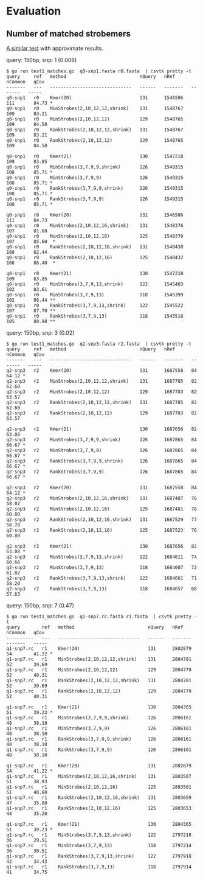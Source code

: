 # Evaluation

## Number of matched strobemers

[A similar test](https://github.com/BGI-Qingdao/strobemer_cpptest#benchmark_sim-r-match-only) with approximate results.

query: 150bp, snp: 1 (0.006)

    $ go run test1_matches.go  q0-snp1.fasta r0.fasta  | csvtk pretty -t
    query     ref   method                           nQuery   nRef      nCommon   qCov
    -------   ---   ------------------------------   ------   -------   -------   -----
    q0-snp1   r0    Kmer(20)                         131      1546586   111       84.73 *
    q0-snp1   r0    MinStrobes(2,10,12,12,shrink)    131      1548767   109       83.21
    q0-snp1   r0    MinStrobes(2,10,12,12)           129      1548765   109       84.50
    q0-snp1   r0    RankStrobes(2,10,12,12,shrink)   131      1548767   109       83.21
    q0-snp1   r0    RankStrobes(2,10,12,12)          129      1548765   109       84.50
                                                                                
    q0-snp1   r0    Kmer(21)                         130      1547218   109       83.85
    q0-snp1   r0    MinStrobes(3,7,9,9,shrink)       126      1549315   108       85.71 *
    q0-snp1   r0    MinStrobes(3,7,9,9)              126      1549315   108       85.71 *
    q0-snp1   r0    RankStrobes(3,7,9,9,shrink)      126      1549315   108       85.71 *
    q0-snp1   r0    RankStrobes(3,7,9,9)             126      1549315   108       85.71 *
                                                                                
    q0-snp1   r0    Kmer(20)                         131      1546586   111       84.73
    q0-snp1   r0    MinStrobes(2,10,12,16,shrink)    131      1548376   107       81.68
    q0-snp1   r0    MinStrobes(2,10,12,16)           125      1548370   107       85.60  *
    q0-snp1   r0    RankStrobes(2,10,12,16,shrink)   131      1548438   108       82.44
    q0-snp1   r0    RankStrobes(2,10,12,16)          125      1548432   108       86.40  *
                                                                                
    q0-snp1   r0    Kmer(21)                         130      1547218   109       83.85
    q0-snp1   r0    MinStrobes(3,7,9,13,shrink)      122      1545403   102       83.61
    q0-snp1   r0    MinStrobes(3,7,9,13)             118      1545399   102       86.44 **
    q0-snp1   r0    RankStrobes(3,7,9,13,shrink)     122      1545522   107       87.70 **
    q0-snp1   r0    RankStrobes(3,7,9,13)            118      1545518   105       88.98 **
    
query: 150bp, snp: 3 (0.02)

    $ go run test1_matches.go  q2-snp3.fasta r2.fasta  | csvtk pretty -t
    query     ref   method                           nQuery   nRef      nCommon   qCov
    -------   ---   ------------------------------   ------   -------   -------   -----
    q2-snp3   r2    Kmer(20)                         131      1687558   84        64.12 *
    q2-snp3   r2    MinStrobes(2,10,12,12,shrink)    131      1687785   82        62.60
    q2-snp3   r2    MinStrobes(2,10,12,12)           129      1687783   82        63.57
    q2-snp3   r2    RankStrobes(2,10,12,12,shrink)   131      1687785   82        62.60
    q2-snp3   r2    RankStrobes(2,10,12,12)          129      1687783   82        63.57
                                                                                
    q2-snp3   r2    Kmer(21)                         130      1687656   82        63.08
    q2-snp3   r2    MinStrobes(3,7,9,9,shrink)       126      1687865   84        66.67 *
    q2-snp3   r2    MinStrobes(3,7,9,9)              126      1687865   84        66.67 *
    q2-snp3   r2    RankStrobes(3,7,9,9,shrink)      126      1687865   84        66.67 *
    q2-snp3   r2    RankStrobes(3,7,9,9)             126      1687865   84        66.67 *
                                                                                
    q2-snp3   r2    Kmer(20)                         131      1687558   84        64.12 *
    q2-snp3   r2    MinStrobes(2,10,12,16,shrink)    131      1687487   76        58.02
    q2-snp3   r2    MinStrobes(2,10,12,16)           125      1687481   76        60.80
    q2-snp3   r2    RankStrobes(2,10,12,16,shrink)   131      1687529   77        58.78
    q2-snp3   r2    RankStrobes(2,10,12,16)          125      1687523   76        60.80
                                                                                
    q2-snp3   r2    Kmer(21)                         130      1687656   82        63.08 *
    q2-snp3   r2    MinStrobes(3,7,9,13,shrink)      122      1684611   74        60.66
    q2-snp3   r2    MinStrobes(3,7,9,13)             118      1684607   72        61.02
    q2-snp3   r2    RankStrobes(3,7,9,13,shrink)     122      1684661   71        58.20
    q2-snp3   r2    RankStrobes(3,7,9,13)            118      1684657   68        57.63
    
query: 150bp, snp: 7 (0.47)

    $ go run test1_matches.go  q1-snp7.rc.fasta r1.fasta  | csvtk pretty -t
    query        ref   method                           nQuery   nRef      nCommon   qCov
    ----------   ---   ------------------------------   ------   -------   -------   -----
    q1-snp7.rc   r1    Kmer(20)                         131      2802879   54        41.22 *
    q1-snp7.rc   r1    MinStrobes(2,10,12,12,shrink)    131      2804781   52        39.69
    q1-snp7.rc   r1    MinStrobes(2,10,12,12)           129      2804779   52        40.31
    q1-snp7.rc   r1    RankStrobes(2,10,12,12,shrink)   131      2804781   52        39.69
    q1-snp7.rc   r1    RankStrobes(2,10,12,12)          129      2804779   52        40.31
                                                                                    
    q1-snp7.rc   r1    Kmer(21)                         130      2804365   51        39.23 *
    q1-snp7.rc   r1    MinStrobes(3,7,9,9,shrink)       126      2806161   48        38.10
    q1-snp7.rc   r1    MinStrobes(3,7,9,9)              126      2806161   48        38.10
    q1-snp7.rc   r1    RankStrobes(3,7,9,9,shrink)      126      2806161   48        38.10
    q1-snp7.rc   r1    RankStrobes(3,7,9,9)             126      2806161   48        38.10
                                                                                    
    q1-snp7.rc   r1    Kmer(20)                         131      2802879   54        41.22 *
    q1-snp7.rc   r1    MinStrobes(2,10,12,16,shrink)    131      2803507   51        38.93
    q1-snp7.rc   r1    MinStrobes(2,10,12,16)           125      2803501   51        40.80
    q1-snp7.rc   r1    RankStrobes(2,10,12,16,shrink)   131      2803659   47        35.88
    q1-snp7.rc   r1    RankStrobes(2,10,12,16)          125      2803653   44        35.20
                                                                                    
    q1-snp7.rc   r1    Kmer(21)                         130      2804365   51        39.23 *
    q1-snp7.rc   r1    MinStrobes(3,7,9,13,shrink)      122      2797218   36        29.51
    q1-snp7.rc   r1    MinStrobes(3,7,9,13)             118      2797214   36        30.51
    q1-snp7.rc   r1    RankStrobes(3,7,9,13,shrink)     122      2797918   42        34.43
    q1-snp7.rc   r1    RankStrobes(3,7,9,13)            118      2797914   41        34.75
